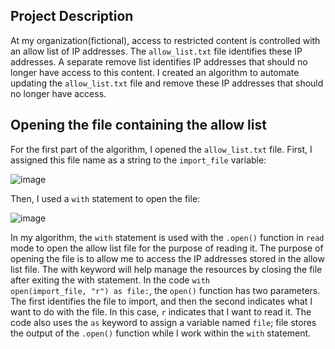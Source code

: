 ## Project Description
At my organization(fictional), access to restricted content is controlled with an allow list of IP addresses. The <code>allow_list.txt</code> file identifies these IP addresses. A separate remove list identifies IP addresses that should no longer have access to this content. I created an algorithm to automate updating the <code>allow_list.txt</code> file and remove these IP addresses that should no longer have access. 

## Opening the file containing the allow list
For the first part of the algorithm, I opened the <code>allow_list.txt</code> file. First, I assigned this file name as a string to the <code>import_file</code> variable:

![image](https://github.com/mikeal-12/File-handling-using-Python-algorithms/assets/72464155/472bd233-8e7c-4115-96e4-e9f3b961e870)

Then, I used a <code>with</code> statement to open the file:

![image](https://github.com/mikeal-12/File-handling-using-Python-algorithms/assets/72464155/8a1e2151-d86a-407a-8db6-94ec10b2bb0f)

In my algorithm, the <code>with</code> statement is used with the <code>.open()</code> function in <code>read</code> mode to open the allow list file for the purpose of reading it. The purpose of opening the file is to allow me to access the IP addresses stored in the allow list file. The with keyword will help manage the resources by closing the file after exiting the with statement. In the code <code>with open(import_file, "r") as file:</code>, the <code>open()</code> function has two parameters. The first identifies the file to import, and then the second indicates what I want to do with the file. In this case, <code>r</code> indicates that I want to read it. The code also uses the <code>as</code> keyword to assign a variable named <code>file</code>; file stores the output of the <code>.open()</code> function while I work within the <code>with</code> statement.
